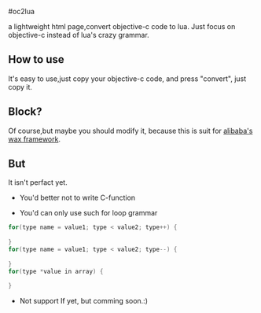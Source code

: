 #oc2lua

a lightweight html page,convert objective-c code to lua.
Just focus on objective-c instead of lua's crazy grammar.

How to use
----------

It's easy to use,just copy your objective-c code,
and press "convert",
just copy it.

Block?
----------

Of course,but maybe you should modify it,
because this is suit for [alibaba's wax framework](http://github.com/alibaba/wax).

But
----------
It isn't perfact yet.

* You'd better not to write C-function

* You'd can only use such for loop grammar

``` c
for(type name = value1; type < value2; type++) {
	
}
for(type name = value1; type < value2; type--) {
	
}
for(type *value in array) {
	
}
```

* Not support If yet, but comming soon.:)